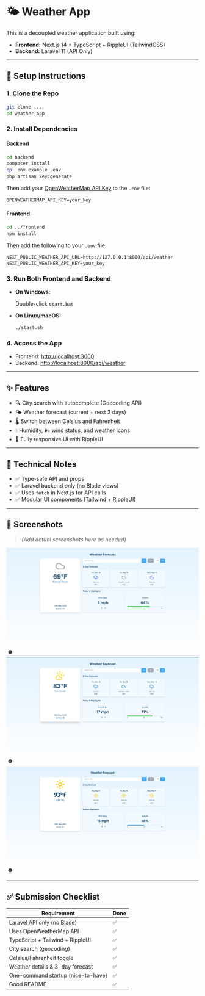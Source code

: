 # 🌤️ Weather App

This is a decoupled weather application built using:

* **Frontend:** Next.js 14 + TypeScript + RippleUI (TailwindCSS)
* **Backend:** Laravel 11 (API Only)

---

## 🔧 Setup Instructions

### 1. Clone the Repo

```bash
git clone ...
cd weather-app
```

### 2. Install Dependencies

#### Backend

```bash
cd backend
composer install
cp .env.example .env
php artisan key:generate
```

Then add your [OpenWeatherMap API Key](https://openweathermap.org/api) to the `.env` file:

```env
OPENWEATHERMAP_API_KEY=your_key
```

#### Frontend

```bash
cd ../frontend
npm install
```

Then add the following to your `.env` file:

```env
NEXT_PUBLIC_WEATHER_API_URL=http://127.0.0.1:8000/api/weather
NEXT_PUBLIC_WEATHER_API_KEY=your_key
```

### 3. Run Both Frontend and Backend

* **On Windows:**

  Double-click `start.bat`

* **On Linux/macOS:**

  ```bash
  ./start.sh
  ```

### 4. Access the App

* Frontend: [http://localhost:3000](http://localhost:3000)
* Backend: [http://localhost:8000/api/weather](http://localhost:8000/api/weather)

---

## ✨ Features

* 🔍 City search with autocomplete (Geocoding API)
* 🌤️ Weather forecast (current + next 3 days)
* 🌡️ Switch between Celsius and Fahrenheit
* 💧 Humidity, 🌬️ wind status, and weather icons
* 📱 Fully responsive UI with RippleUI

---

## 🧠 Technical Notes

* ✅ Type-safe API and props
* ✅ Laravel backend only (no Blade views)
* ✅ Uses `fetch` in Next.js for API calls
* ✅ Modular UI components (Tailwind + RippleUI)

---

## 📸 Screenshots

> *(Add actual screenshots here as needed)*

![Screenshot](screenshots/image.png)
![Screenshot](screenshots/search.png)
![alt text](screenshots/serach.png)

---

## ✅ Submission Checklist

| Requirement                        | Done |
| ---------------------------------- | ---- |
| Laravel API only (no Blade)        | ✅    |
| Uses OpenWeatherMap API            | ✅    |
| TypeScript + Tailwind + RippleUI   | ✅    |
| City search (geocoding)            | ✅    |
| Celsius/Fahrenheit toggle          | ✅    |
| Weather details & 3-day forecast   | ✅    |
| One-command startup (nice-to-have) | ✅    |
| Good README                        | ✅    |

